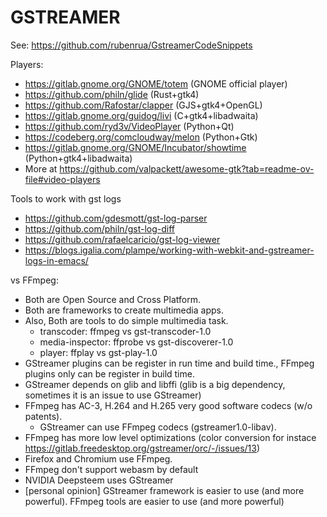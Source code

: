 GSTREAMER
=========

See: https://github.com/rubenrua/GstreamerCodeSnippets


Players:

* https://gitlab.gnome.org/GNOME/totem (GNOME official player)
* https://github.com/philn/glide (Rust+gtk4)
* https://github.com/Rafostar/clapper (GJS+gtk4+OpenGL)
* https://gitlab.gnome.org/guidog/livi (C+gtk4+libadwaita)
* https://github.com/ryd3v/VideoPlayer (Python+Qt)
* https://codeberg.org/comcloudway/melon (Python+Gtk)
* https://gitlab.gnome.org/GNOME/Incubator/showtime (Python+gtk4+libadwaita)
* More at https://github.com/valpackett/awesome-gtk?tab=readme-ov-file#video-players

Tools to work with gst logs

* https://github.com/gdesmott/gst-log-parser
* https://github.com/philn/gst-log-diff
* https://github.com/rafaelcaricio/gst-log-viewer
* https://blogs.igalia.com/plampe/working-with-webkit-and-gstreamer-logs-in-emacs/

vs FFmpeg:

 * Both are Open Source and Cross Platform.
 * Both are frameworks to create multimedia apps.
 * Also, Both are tools to do simple multimedia task.
   * transcoder: ffmpeg vs gst-transcoder-1.0
   * media-inspector: ffprobe vs gst-discoverer-1.0
   * player: ffplay vs gst-play-1.0
 * GStreamer plugins can be register in run time and build time., FFmpeg plugins only can be register in build time.
 * GStreamer depends on glib and libffi (glib is a big dependency, sometimes it is an issue to use GStreamer)
 * FFmpeg has AC-3, H.264 and H.265 very good software codecs (w/o patents).
   * GStreamer can use FFmpeg codecs (gstreamer1.0-libav).
 * FFmpeg has more low level optimizations (color conversion for instace https://gitlab.freedesktop.org/gstreamer/orc/-/issues/13)
 * Firefox and Chromium use FFmpeg.
 * FFmpeg don't support webasm by default
 * NVIDIA Deepsteem uses GStreamer
 * [personal opinion] GStreamer framework is easier to use (and more powerful). FFmpeg tools are easier to use (and more powerful)
